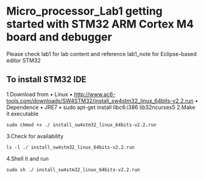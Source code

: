 # Micro_processor_Lab1 getting started with STM32 ARM Cortex M4 board and debugger

Please check lab1 for lab content and reference lab1_note for Eclipse-based editor STM32

## To install STM32 IDE

1.Download from • Linux
                • http://www.ac6-tools.com/downloads/SW4STM32/install_sw4stm32_linux_64bits-v2.2.run
                • Dependence
                • JRE7
                • sudo apt-get install libc6:i386 lib32ncurses5
2.Make it executable
```
sudo chmod +x ./ install_sw4stm32_linux_64bits-v2.2.run
```
3.Check for availability
```
ls -l ./ install_sw4stm32_linux_64bits-v2.2.run
```
4.Shell it and run
```
sudo sh ./ install_sw4stm32_linux_64bits-v2.2.run
```
